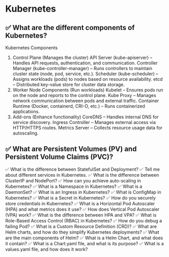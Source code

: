 # Kubernetes
## ✅ What are the different components of Kubernetes?
Kubernetes Components 
1. Control Plane (Manages the cluster)
API Server (kube-apiserver) – Handles API requests, authentication, and communication.
Controller Manager (kube-controller-manager) – Runs controllers to maintain cluster state (node, pod, service, etc.).
Scheduler (kube-scheduler) – Assigns workloads (pods) to nodes based on resource availability.
etcd – Distributed key-value store for cluster data storage.
2. Worker Node Components (Run workloads)
Kubelet – Ensures pods run on the node and reports to the control plane.
Kube Proxy – Manages network communication between pods and external traffic.
Container Runtime (Docker, containerd, CRI-O, etc.) – Runs containerized applications.
3. Add-ons (Enhance functionality)
CoreDNS – Handles internal DNS for service discovery.
Ingress Controller – Manages external access via HTTP/HTTPS routes.
Metrics Server – Collects resource usage data for autoscaling.

## ✅ What are Persistent Volumes (PV) and Persistent Volume Claims (PVC)?
✅ What is the difference between StatefulSet and Deployment?
✅ Tell me about different services in Kubernetes.
✅ What is the difference between ClusterIP and NodePort?
✅ How can you achieve auto-scaling in Kubernetes?
✅ What is a Namespace in Kubernetes?
✅ What is a DaemonSet?
✅ What is an Ingress in Kubernetes?
✅ What is ConfigMap in Kubernetes?
✅ What is a Secret in Kubernetes?
✅ How do you securely store credentials in Kubernetes?
✅ What is a Horizontal Pod Autoscaler (HPA) and what metrics does it use?
✅ How does Vertical Pod Autoscaler (VPA) work?
✅ What is the difference between HPA and VPA?
✅ What is Role-Based Access Control (RBAC) in Kubernetes?
✅ How do you debug a failing Pod?
✅ What is a Custom Resource Definition (CRD)?
✅ What are Helm charts, and how do they simplify Kubernetes deployments?
✅ What are the main components of Helm?
✅ What is a Helm Chart, and what does it contain?
✅ What is a Chart.yaml file, and what is its purpose?
✅ What is a values.yaml file, and how does it work?
